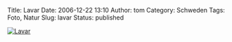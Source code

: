 Title: Lavar
Date: 2006-12-22 13:10
Author: tom
Category: Schweden
Tags: Foto, Natur
Slug: lavar
Status: published

[![Lavar](/pic/lavar_s.jpg "Lavar")](/pic/lavar_l.jpg)

